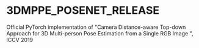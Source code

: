 # 3DMPPE_POSENET_RELEASE
Official PyTorch implementation of "Camera Distance-aware Top-down Approach for 3D Multi-person Pose Estimation from a Single RGB Image ", ICCV 2019
